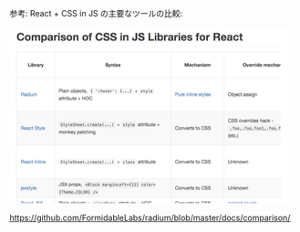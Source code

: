 
参考: React + CSS in JS の主要なツールの比較:

<img src="./resources/images/capt_css_in_js_tools_comparison.png" alt="">

<p>
  <a class="link smaller" href="https://github.com/FormidableLabs/radium/blob/master/docs/comparison/" target="_blank">https://github.com/FormidableLabs/radium/blob/master/docs/comparison/</a>
</p>

